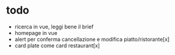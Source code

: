# todo

-   ricerca in vue, leggi bene il brief
-   homepage in vue
-   alert per conferma cancellazione e modifica piatto/ristorante[x]
-   card plate come card restaurant[x]
